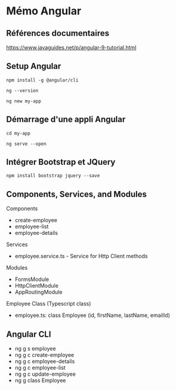 # Mémo Angular

## Références documentaires

https://www.javaguides.net/p/angular-9-tutorial.html

## Setup Angular

`npm install -g @angular/cli`

`ng --version`

`ng new my-app`

## Démarrage d'une appli Angular

`cd my-app`

`ng serve --open`

## Intégrer Bootstrap et JQuery

`npm install bootstrap jquery --save`

## Components, Services, and Modules

Components
* create-employee
* employee-list
* employee-details

Services
* employee.service.ts - Service for Http Client methods

Modules
* FormsModule
* HttpClientModule
* AppRoutingModule

Employee Class (Typescript class)
* employee.ts: class Employee (id, firstName, lastName, emailId)

## Angular CLI

- ng g s employee
- ng g c create-employee
- ng g c employee-details
- ng g c employee-list
- ng g c update-employee
- ng g class Employee 
